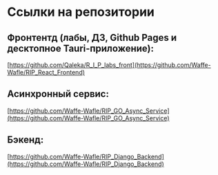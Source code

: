 # Ссылки на репозитории

## Фронтентд (лабы, ДЗ, Github Pages и десктопное Tauri-приложение):
[https://github.com/Qaleka/R_I_P_labs_front](https://github.com/Waffe-Wafle/RIP_React_Frontend)

## Асинхронный сервис:
[https://github.com/Waffe-Wafle/RIP_GO_Async_Service](https://github.com/Waffe-Wafle/RIP_GO_Async_Service)

## Бэкенд:
[https://github.com/Waffe-Wafle/RIP_Django_Backend](https://github.com/Waffe-Wafle/RIP_Django_Backend)

